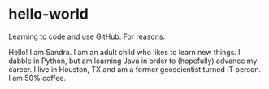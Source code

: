 # hello-world

Learning to code and use GitHub. For reasons. 

Hello! I am Sandra. I am an adult child who likes to learn new things. I dabble in Python, but am learning Java in order to (hopefully) advance my career. I live in Houston, TX and am a former geoscientist turned IT person. I am 50% coffee. 
